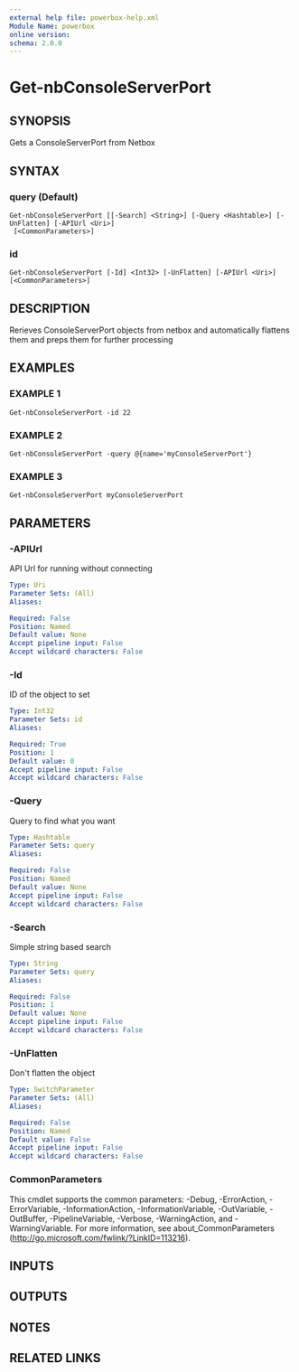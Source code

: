 ```yaml
---
external help file: powerbox-help.xml
Module Name: powerbox
online version:
schema: 2.0.0
---
```


# Get-nbConsoleServerPort

## SYNOPSIS
Gets a ConsoleServerPort from Netbox

## SYNTAX

### query (Default)
```
Get-nbConsoleServerPort [[-Search] <String>] [-Query <Hashtable>] [-UnFlatten] [-APIUrl <Uri>]
 [<CommonParameters>]
```

### id
```
Get-nbConsoleServerPort [-Id] <Int32> [-UnFlatten] [-APIUrl <Uri>] [<CommonParameters>]
```

## DESCRIPTION
Rerieves ConsoleServerPort objects from netbox and automatically flattens them and
preps them for further processing

## EXAMPLES

### EXAMPLE 1
```
Get-nbConsoleServerPort -id 22
```

### EXAMPLE 2
```
Get-nbConsoleServerPort -query @{name='myConsoleServerPort'}
```

### EXAMPLE 3
```
Get-nbConsoleServerPort myConsoleServerPort
```

## PARAMETERS

### -APIUrl
API Url for running without connecting

```yaml
Type: Uri
Parameter Sets: (All)
Aliases:

Required: False
Position: Named
Default value: None
Accept pipeline input: False
Accept wildcard characters: False
```

### -Id
ID of the object to set

```yaml
Type: Int32
Parameter Sets: id
Aliases:

Required: True
Position: 1
Default value: 0
Accept pipeline input: False
Accept wildcard characters: False
```

### -Query
Query to find what you want

```yaml
Type: Hashtable
Parameter Sets: query
Aliases:

Required: False
Position: Named
Default value: None
Accept pipeline input: False
Accept wildcard characters: False
```

### -Search
Simple string based search

```yaml
Type: String
Parameter Sets: query
Aliases:

Required: False
Position: 1
Default value: None
Accept pipeline input: False
Accept wildcard characters: False
```

### -UnFlatten
Don't flatten the object

```yaml
Type: SwitchParameter
Parameter Sets: (All)
Aliases:

Required: False
Position: Named
Default value: False
Accept pipeline input: False
Accept wildcard characters: False
```

### CommonParameters
This cmdlet supports the common parameters: -Debug, -ErrorAction, -ErrorVariable, -InformationAction, -InformationVariable, -OutVariable, -OutBuffer, -PipelineVariable, -Verbose, -WarningAction, and -WarningVariable.
For more information, see about_CommonParameters (http://go.microsoft.com/fwlink/?LinkID=113216).

## INPUTS

## OUTPUTS

## NOTES

## RELATED LINKS
